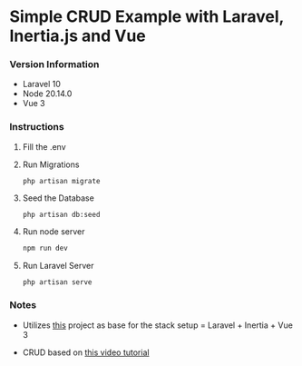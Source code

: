 # Simple CRUD Example with Laravel, Inertia.js and Vue

### Version Information

-   Laravel 10
-   Node 20.14.0
-   Vue 3

### Instructions

1. Fill the .env

2. Run Migrations
    ```
    php artisan migrate
    ```

3. Seed the Database
    ```
    php artisan db:seed
    ```

4.  Run node server
    ```sh
    npm run dev
    ```

5.  Run Laravel Server
    ```sh
    php artisan serve
    ```



### Notes

- Utilizes [this](https://github.com/ferdyhape/Starter-Laravel-Inertia) project as base for the stack setup = Laravel + Inertia + Vue 3 

- CRUD based on [this video tutorial](https://www.youtube.com/watch?v=V-FhBu7agiM)
